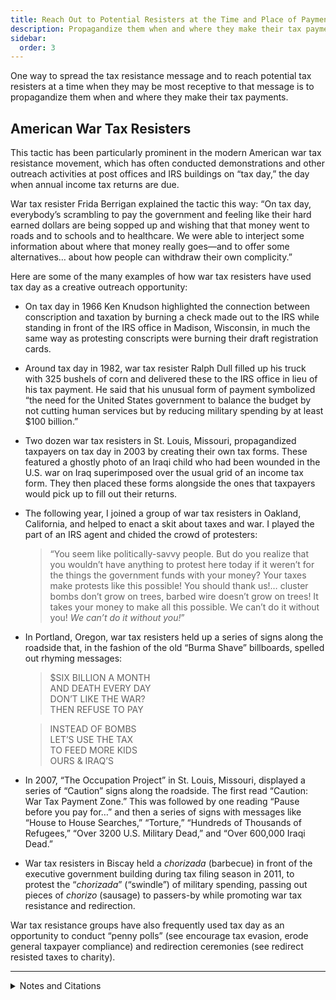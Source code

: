 ```yaml
---
title: Reach Out to Potential Resisters at the Time and Place of Payment
description: Propagandize them when and where they make their tax payments.
sidebar:
  order: 3
---
```

One way to spread the tax resistance message and to reach potential tax resisters at a time when they may be most receptive to that message is to propagandize them when and where they make their tax payments.

## American War Tax Resisters

This tactic has been particularly prominent in the modern American war tax resistance movement, which has often conducted demonstrations and other outreach activities at post offices and IRS buildings on “tax day,” the day when annual income tax returns are due.

War tax resister Frida Berrigan explained the tactic this way:
“On tax day, everybody’s scrambling to pay the government and feeling like their hard earned dollars are being sopped up and wishing that that money went to roads and to schools and to healthcare. We were able to interject some information about where that money really goes—and to offer some alternatives… about how people can withdraw their own complicity.”

Here are some of the many examples of how war tax resisters have used tax day as a creative outreach opportunity:

* On tax day in 1966 Ken Knudson highlighted the connection between conscription and taxation by burning a check made out to the IRS while standing in front of the IRS office in Madison, Wisconsin, in much the same way as protesting conscripts were burning their draft registration cards.
* Around tax day in 1982, war tax resister Ralph Dull filled up his truck with 325 bushels of corn and delivered these to the IRS office in lieu of his tax payment. He said that his unusual form of payment symbolized “the need for the United States government to balance the budget by not cutting human services but by reducing military spending by at least $100 billion.”
* Two dozen war tax resisters in St. Louis, Missouri, propagandized taxpayers on tax day in 2003 by creating their own tax forms. These featured a ghostly photo of an Iraqi child who had been wounded in the U.S. war on Iraq superimposed over the usual grid of an income tax form. They then placed these forms alongside the ones that taxpayers would pick up to fill out their returns.
* The following year, I joined a group of war tax resisters in Oakland, California, and helped to enact a skit about taxes and war. I played the part of an IRS agent and chided the crowd of protesters:
  > “You seem like politically-savvy people. But do you realize that you wouldn’t have anything to protest here today if it weren’t for the things the government funds with your money? Your taxes make protests like this possible! You should thank us!… cluster bombs don’t grow on trees, barbed wire doesn’t grow on trees! It takes your money to make all this possible. We can’t do it without you! <i>We can’t do it without you!</i>”
* In Portland, Oregon, war tax resisters held up a series of signs along the roadside that, in the fashion of the old “Burma Shave” billboards, spelled out rhyming messages:
  > $SIX BILLION A MONTH<br/>AND DEATH EVERY DAY<br/>DON’T LIKE THE WAR?<br/>THEN REFUSE TO PAY
  
  > INSTEAD OF BOMBS<br/>LET’S USE THE TAX<br/>TO FEED MORE KIDS<br/> OURS & IRAQ’S

* In 2007, “The Occupation Project” in St. Louis, Missouri, displayed a series of “Caution” signs along the roadside. The first read “Caution: War Tax Payment Zone.” This was followed by one reading “Pause before you pay for…” and then a series of signs with messages like “House to House Searches,” “Torture,” “Hundreds of Thousands of Refugees,” “Over 3200 U.S. Military Dead,” and “Over 600,000 Iraqi Dead.”
* War tax resisters in Biscay held a <i lang="es">chorizada</i> (barbecue) in front of the executive government building during tax filing season in 2011, to protest the “<i lang="es">chorizada</i>” (“swindle”) of military spending, passing out pieces of <i lang="es">chorizo</i> (sausage) to passers-by while promoting war tax resistance and redirection.

War tax resistance groups have also frequently used tax day as an opportunity to conduct “penny polls” (see encourage tax evasion, erode general taxpayer compliance) and redirection ceremonies (see redirect resisted taxes to charity).

<hr />

<details>
<summary>Notes and Citations</summary>

* “Anti-war Tax Day Action” <i>Next Left Notes</i> 17 April 2008
* “Tax Check Is Burned By a War Protester” <i>New York Times</i> 16 April 1966
* “Farmer tries to pay his taxes with grain” <i>The Bryan Times</i> 16 April 1982, p. 3
* “Corn Refused for Taxes” St. Joseph [Missouri] <i>News-Press</i> 11 April 1982, p. 8C
* “Tax Day signs on Burnside Bridge” <i>Portland Independent Media Center</i> 16 April 2005
* “No Blank Check for Killing: Tax Day Actions, Tuesday, April 17, 2007” (NWTRCC website)
* “Barbacoa contra la ‘chorizada’ del gasto militar” <i>Kaos en la Red</i> 8 June 2011

</details>

